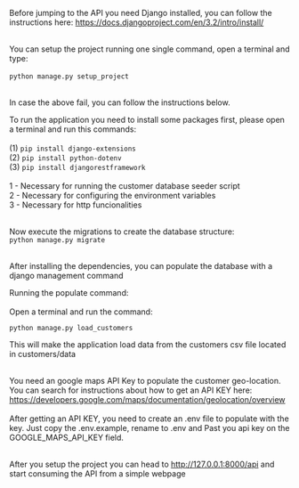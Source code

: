 Before jumping to the API you need Django installed, you can follow the instructions here: https://docs.djangoproject.com/en/3.2/intro/install/ <br /> <br />

You can setup the project running one single command, open a terminal and type: <br /> <br />
    `python manage.py setup_project` <br /> <br />

In case the above fail, you can follow the instructions below.

To run the application you need to install some packages first, please open a terminal and run this commands: <br /> <br />
(1)    `pip install django-extensions` <br />
(2)    `pip install python-dotenv` <br />
(3)    `pip install djangorestframework` <br /><br />
1 - Necessary for running the customer database seeder script <br />
2 - Necessary for configuring the environment variables <br />
3 - Necessary for http funcionalities <br /><br />

Now execute the migrations to create the database structure: <br />
    `python manage.py migrate` <br /> <br />

After installing the dependencies, you can populate the database with a django management command <br />

Running the populate command: <br /> <br />
  Open a terminal and run the command: <br />

    python manage.py load_customers
  
  This will make the application load data from the customers csv file located in customers/data <br /><br />

You need an google maps API Key to populate the customer geo-location. <br />
You can search for instructions about how to get
an API KEY here: https://developers.google.com/maps/documentation/geolocation/overview <br /> <br />
After getting an API KEY, you need to create an .env file to populate with the key. Just copy the .env.example, rename
to .env and Past you api key on the GOOGLE_MAPS_API_KEY field. <br /> <br />


After you setup the project you can head to http://127.0.0.1:8000/api and start consuming the API from a simple webpage <br />